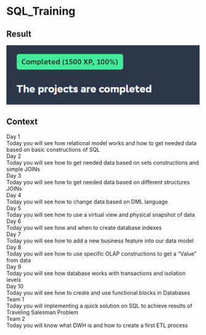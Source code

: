 # SQL_Training

## Result
![Result](./images/Result.png)

## Context

Day 1 \
  Today you will see how relational model works and how to get needed data based on basic constructions of SQL \
Day 2 \
  Today you will see how to get needed data based on sets constructions and simple JOINs \
Day 3 \
  Today you will see how to get needed data based on different structures JOINs \
Day 4 \
  Today you will see how to change data based on DML language \
Day 5 \
  Today you will see how to use a virtual view and physical snapshot of data \
Day 6 \
  Today you will see how and when to create database indexes \
Day 7 \
  Today you will see how to add a new business feature into our data model \
Day 8 \
  Today you will see how to use specific OLAP constructions to get a “Value” from data \
Day 9 \
  Today you will see how database works with transactions and isolation levels \
Day 10 \
  Today you will see how to create and use functional blocks in Databases \
Team 1 \
  Today you will implementing a quick solution on SQL to achieve results of Traveling Salesman Problem \
Team 2 \
  Today you will know what DWH is and how to create a first ETL process

